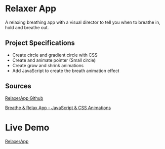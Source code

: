 # Relaxer App

A relaxing breathing app with a visual director to tell you when to breathe in, hold and breathe out.

## Project Specifications

- Create circle and gradient circle with CSS
- Create and animate pointer (Small circle)
- Create grow and shrink animations
- Add JavaScript to create the breath animation effect

## Sources
[RelaxerApp Github](https://github.com/bradtraversy/vanillawebprojects/blob/master/relaxer-app/README.md)

[Breathe & Relax App - JavaScript & CSS Animations](https://www.youtube.com/watch?v=l-1ZrU6avzI)

# Live Demo
[RelaxerApp](https://franzamd.github.io/relaxer-app/)
